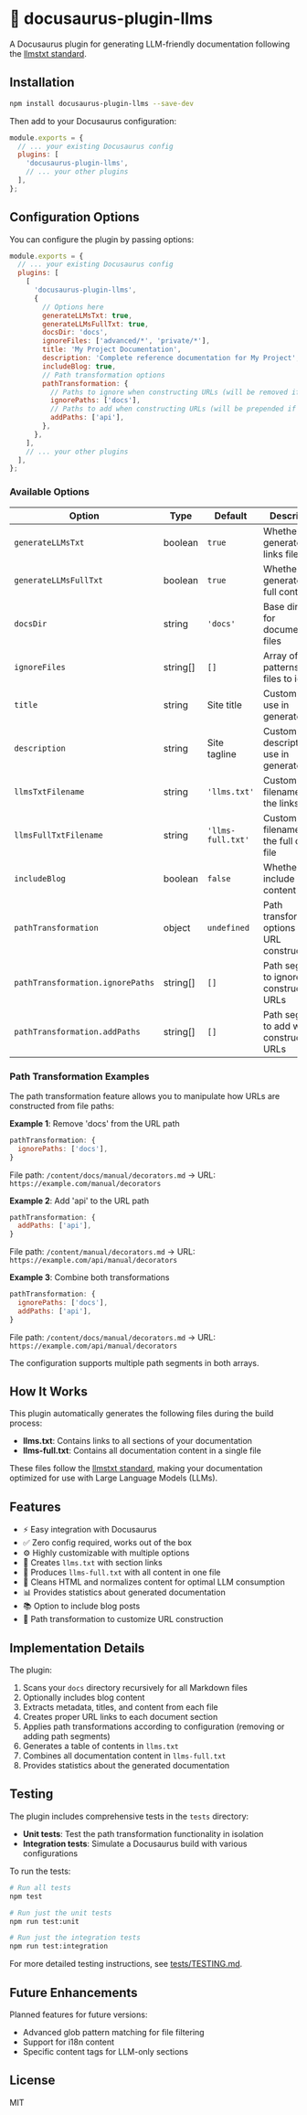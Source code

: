 # 📜 docusaurus-plugin-llms

A Docusaurus plugin for generating LLM-friendly documentation following the [llmstxt standard](https://llmstxt.org/).

## Installation

```bash
npm install docusaurus-plugin-llms --save-dev
```

Then add to your Docusaurus configuration:

```js
module.exports = {
  // ... your existing Docusaurus config
  plugins: [
    'docusaurus-plugin-llms',
    // ... your other plugins
  ],
};
```

## Configuration Options

You can configure the plugin by passing options:

```js
module.exports = {
  // ... your existing Docusaurus config
  plugins: [
    [
      'docusaurus-plugin-llms',
      {
        // Options here
        generateLLMsTxt: true,
        generateLLMsFullTxt: true,
        docsDir: 'docs',
        ignoreFiles: ['advanced/*', 'private/*'],
        title: 'My Project Documentation',
        description: 'Complete reference documentation for My Project',
        includeBlog: true,
        // Path transformation options
        pathTransformation: {
          // Paths to ignore when constructing URLs (will be removed if found)
          ignorePaths: ['docs'],
          // Paths to add when constructing URLs (will be prepended if not already present)
          addPaths: ['api'],
        },
      },
    ],
    // ... your other plugins
  ],
};
```

### Available Options

| Option                | Type     | Default           | Description                                  |
|-----------------------|----------|-------------------|----------------------------------------------|
| `generateLLMsTxt`     | boolean  | `true`            | Whether to generate the links file           |
| `generateLLMsFullTxt` | boolean  | `true`            | Whether to generate the full content file    |
| `docsDir`             | string   | `'docs'`          | Base directory for documentation files       |
| `ignoreFiles`         | string[] | `[]`              | Array of glob patterns for files to ignore   |
| `title`               | string   | Site title        | Custom title to use in generated files       |
| `description`         | string   | Site tagline      | Custom description to use in generated files |
| `llmsTxtFilename`     | string   | `'llms.txt'`      | Custom filename for the links file           |
| `llmsFullTxtFilename` | string   | `'llms-full.txt'` | Custom filename for the full content file    |
| `includeBlog`         | boolean  | `false`           | Whether to include blog content              |
| `pathTransformation`  | object   | `undefined`       | Path transformation options for URL construction |
| `pathTransformation.ignorePaths` | string[] | `[]`    | Path segments to ignore when constructing URLs |
| `pathTransformation.addPaths`   | string[] | `[]`    | Path segments to add when constructing URLs |

### Path Transformation Examples

The path transformation feature allows you to manipulate how URLs are constructed from file paths:

**Example 1**: Remove 'docs' from the URL path
```js
pathTransformation: {
  ignorePaths: ['docs'],
}
```
File path: `/content/docs/manual/decorators.md` → URL: `https://example.com/manual/decorators`

**Example 2**: Add 'api' to the URL path
```js
pathTransformation: {
  addPaths: ['api'],
}
```
File path: `/content/manual/decorators.md` → URL: `https://example.com/api/manual/decorators`

**Example 3**: Combine both transformations
```js
pathTransformation: {
  ignorePaths: ['docs'],
  addPaths: ['api'],
}
```
File path: `/content/docs/manual/decorators.md` → URL: `https://example.com/api/manual/decorators`

The configuration supports multiple path segments in both arrays.

## How It Works

This plugin automatically generates the following files during the build process:

- **llms.txt**: Contains links to all sections of your documentation
- **llms-full.txt**: Contains all documentation content in a single file

These files follow the [llmstxt standard](https://llmstxt.org/), making your documentation optimized for use with Large Language Models (LLMs).

## Features

- ⚡️ Easy integration with Docusaurus
- ✅ Zero config required, works out of the box
- ⚙️ Highly customizable with multiple options
- 📝 Creates `llms.txt` with section links
- 📖 Produces `llms-full.txt` with all content in one file
- 🧹 Cleans HTML and normalizes content for optimal LLM consumption
- 📊 Provides statistics about generated documentation
- 📚 Option to include blog posts
- 🔄 Path transformation to customize URL construction

## Implementation Details

The plugin:

1. Scans your `docs` directory recursively for all Markdown files
2. Optionally includes blog content
3. Extracts metadata, titles, and content from each file
4. Creates proper URL links to each document section
5. Applies path transformations according to configuration (removing or adding path segments)
6. Generates a table of contents in `llms.txt`
7. Combines all documentation content in `llms-full.txt`
8. Provides statistics about the generated documentation

## Testing

The plugin includes comprehensive tests in the `tests` directory:

- **Unit tests**: Test the path transformation functionality in isolation
- **Integration tests**: Simulate a Docusaurus build with various configurations

To run the tests:

```bash
# Run all tests
npm test

# Run just the unit tests
npm run test:unit

# Run just the integration tests
npm run test:integration
```

For more detailed testing instructions, see [tests/TESTING.md](tests/TESTING.md).

## Future Enhancements

Planned features for future versions:

- Advanced glob pattern matching for file filtering
- Support for i18n content
- Specific content tags for LLM-only sections

## License

MIT 